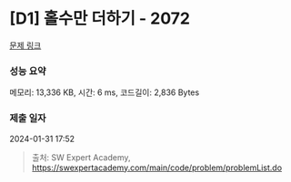 # [D1] 홀수만 더하기 - 2072 

[문제 링크](https://swexpertacademy.com/main/code/problem/problemDetail.do?contestProbId=AV5QSEhaA5sDFAUq) 

### 성능 요약

메모리: 13,336 KB, 시간: 6 ms, 코드길이: 2,836 Bytes

### 제출 일자

2024-01-31 17:52



> 출처: SW Expert Academy, https://swexpertacademy.com/main/code/problem/problemList.do